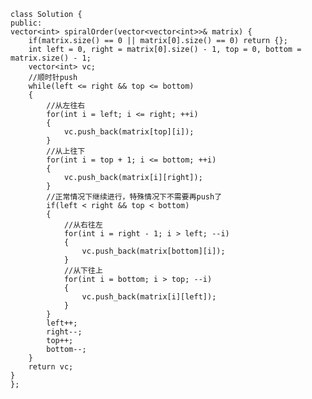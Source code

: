     class Solution {
    public:
    vector<int> spiralOrder(vector<vector<int>>& matrix) {
        if(matrix.size() == 0 || matrix[0].size() == 0) return {};
        int left = 0, right = matrix[0].size() - 1, top = 0, bottom = matrix.size() - 1;
        vector<int> vc;
        //顺时针push
        while(left <= right && top <= bottom)
        {
            //从左往右
            for(int i = left; i <= right; ++i)
            {
                vc.push_back(matrix[top][i]);
            }
            //从上往下
            for(int i = top + 1; i <= bottom; ++i)
            {
                vc.push_back(matrix[i][right]);
            }
            //正常情况下继续进行，特殊情况下不需要再push了
            if(left < right && top < bottom)
            {
                //从右往左
                for(int i = right - 1; i > left; --i)
                {
                    vc.push_back(matrix[bottom][i]);
                }
                //从下往上
                for(int i = bottom; i > top; --i)
                {
                    vc.push_back(matrix[i][left]);
                }
            }
            left++;
            right--;
            top++;
            bottom--;
        }
        return vc;
    }
    };
